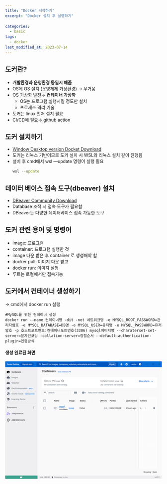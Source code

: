 ```yaml
---
title: "Docker 시작하기"
excerpt: "Docker 설치 후 실행하기"

categories:
  - basic
tags:
  - docker
last_modified_at: 2023-07-14
---
```


## 도커란?

- **개발환경과 운영환경 동일시 해줌**
- OS에 OS 설치 (운영체제 가상환경) → 무거움
- OS 가상화 발전→ **컨테이너 가상화**
    - OS는 프로그램 실행시킬 정도만 설치
    - 프로세스 격리 기술
- 도커는 linux 먼저 설치 필요
- CI/CD에 필요→ github action


## 도커 설치하기
- [Window Desktop version Docket Download](https://www.docker.com/products/docker-desktop/)
- 도커는 리눅스 기반이므로 도커 설치 시 WSL와 리눅스 설치 같이 진행됨
- 설치 후 cmd에서 wsl —update 명령어 실행 필요    
    ```bash
    wsl --update
    ```
## 데이터 베이스 접속 도구(dbeaver) 설치
- [DBeaver Community Download](https://dbeaver.io/download/)
- Database 조작 시 접속 도구가 필요함
- DBeaver는 다양한 데이터베이스 접속 가능한 도구

## 도커 관련 용어 및 명령어
- image: 프로그램
- container: 프로그램 실행한 것
- image 다운 받은 후 container 로 생성해야 함
- docker pull: 이미지 다운 받고
- docker run: 이미지 실행
- 루트는 로컬에서만 접속가능

## 도커에서 컨테이너 생성하기
-> cmd에서 docker run 실행
```shell
#MySQL를 위한 컨테이너 생성
docker run --name 컨테이너명 -dit -net 네트워크명 -e MYSQL_ROOT_PASSWORD=관리자암호 -e MYSQL_DATABASE=DB명 -e MYSQL_USER=유저명 -e MYSQL_PASSWORD=유저 암호 -p 호스트포트번호:컨테이너포트번호(3306) mysql이미지명 --charaterset-set-server=문자인코딩 -collation-server=정렬순서 --default-authentication-plugin=인증방식
```
#### 생성 완료된 화면
![figure1](/figures/docker.png)